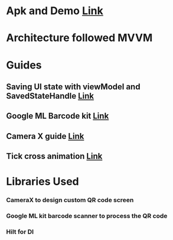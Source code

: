 # Apk and Demo [Link](https://drive.google.com/drive/folders/1Tse22Vo8Gnx3skBVBBSNtD7y3F99e3LD?usp=share_link)

# Architecture followed MVVM

# Guides

## Saving UI state with viewModel and SavedStateHandle [Link](https://proandroiddev.com/saving-ui-state-with-viewmodel-savedstate-and-dagger-f77bcaeb8b08)
## Google ML Barcode kit [Link](https://developers.google.com/ml-kit/vision/barcode-scanning/android)
## Camera X guide [Link](https://developer.android.com/codelabs/camerax-getting-started)
## Tick cross animation [Link](https://www.geeksforgeeks.org/how-to-make-check-tick-and-cross-animations-in-android/)

# Libraries Used

### CameraX to design custom QR code screen
### Google ML kit barcode scanner to process the QR code
### Hilt for DI


